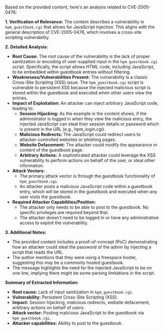 Based on the provided content, here's an analysis related to CVE-2005-0476:

**1. Verification of Relevance:**
The content describes a vulnerability in `hpm_guestbook.cgi` that allows for JavaScript injection. This aligns with the general description of CVE-2005-0476, which involves a cross-site scripting vulnerability.

**2. Detailed Analysis:**

*   **Root Cause:** The root cause of the vulnerability is the lack of proper sanitization or encoding of user-supplied input in the `hpm_guestbook.cgi` script. Specifically, the script allows HTML code, including JavaScript, to be embedded within guestbook entries without filtering.
*   **Weaknesses/Vulnerabilities Present:** The vulnerability is a classic Cross-Site Scripting (XSS) issue. The `hpm_guestbook.cgi` script is vulnerable to persistent XSS because the injected malicious script is stored within the guestbook and executed when other users view the entries.
*   **Impact of Exploitation:** An attacker can inject arbitrary JavaScript code, leading to:
    *   **Session Hijacking:** As the example in the content shows, if the administrator is logged in when they view the malicious entry, the injected JavaScript can steal their session details or password which is present in the URL (e.g., hpm_login.cgi).
    *   **Malicious Redirects:** The JavaScript could redirect users to attacker-controlled websites or phishing pages.
    *   **Website Defacement:** The attacker could modify the appearance or content of the guestbook page.
    *   **Arbitrary Actions:** A sophisticated attacker could leverage the XSS vulnerability to perform actions on behalf of the user, or steal other information.
*   **Attack Vectors:**
    *   The primary attack vector is through the guestbook functionality of `hpm_guestbook.cgi`.
    *   An attacker posts a malicious JavaScript code within a guestbook entry, which will be stored in the guestbook and executed when any user visits the guestbook.
*   **Required Attacker Capabilities/Position:**
    *   The attacker only needs to be able to post to the guestbook. No specific privileges are required beyond that.
    *   The attacker doesn't need to be logged in or have any administrative access to exploit the vulnerability.

**3. Additional Notes:**
*   The provided content includes a proof-of-concept (PoC) demonstrating how an attacker could steal the password of the admin by injecting a script that reads the URL.
*   The author mentions that they were using a freespace hoster, suggesting this may be a commonly hosted guestbook.
*   The message highlights the need for the injected JavaScript to be on one line, implying there might be some parsing limitations in the script.

**Summary of Extracted Information:**

*   **Root cause:** Lack of input sanitization in `hpm_guestbook.cgi`.
*   **Vulnerability:** Persistent Cross-Site Scripting (XSS).
*   **Impact:** Session hijacking, malicious redirects, website defacement, arbitrary actions on behalf of users.
*   **Attack vector:** Posting malicious JavaScript to the guestbook via `hpm_guestbook.cgi`.
*   **Attacker capabilities:** Ability to post to the guestbook.